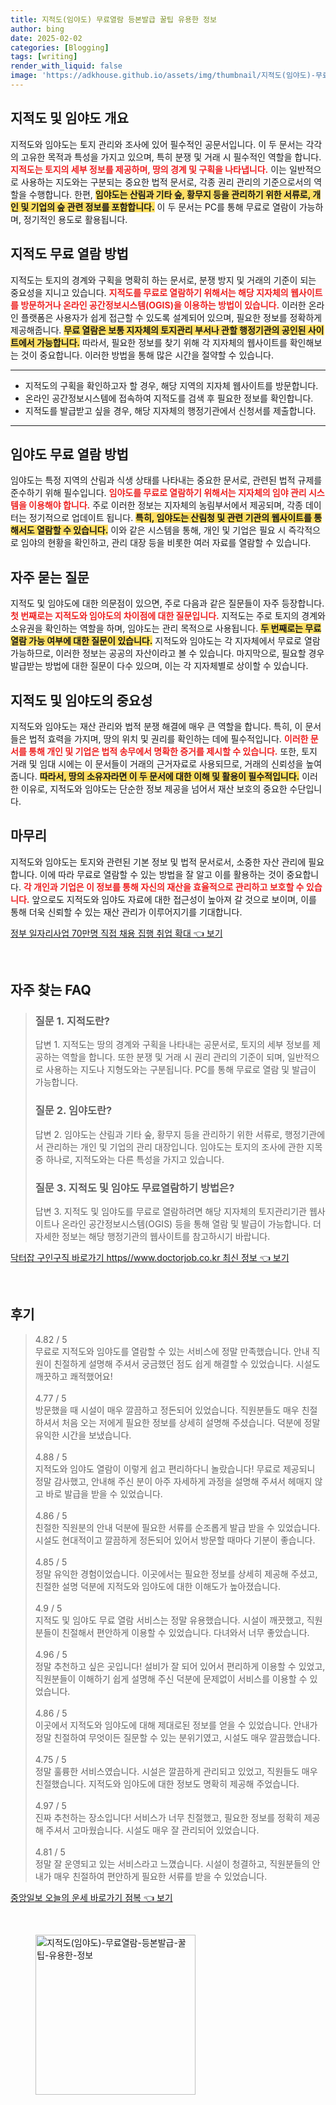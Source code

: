 ```yaml
---
title: 지적도(임야도) 무료열람 등본발급 꿀팁 유용한 정보
author: bing
date: 2025-02-02
categories: [Blogging]
tags: [writing]
render_with_liquid: false
image: 'https://adkhouse.github.io/assets/img/thumbnail/지적도(임야도)-무료열람-등본발급-꿀팁-유용한-정보.webp'
---
```



<h2 id='지적도 및 임야도 개요'>지적도 및 임야도 개요</h2>

<p>지적도와 임야도는 토지 관리와 조사에 있어 필수적인 공문서입니다. 이 두 문서는 각각의 고유한 목적과 특성을 가지고 있으며, 특히 분쟁 및 거래 시 필수적인 역할을 합니다. <b><span style="color: #ee2323;">지적도는 토지의 세부 정보를 제공하며, 땅의 경계 및 구획을 나타냅니다.</span></b> 이는 일반적으로 사용하는 지도와는 구분되는 중요한 법적 문서로, 각종 권리 관리의 기준으로서의 역할을 수행합니다. 한편, <b><span style="background-color: #ffe066;">임야도는 산림과 기타 숲, 황무지 등을 관리하기 위한 서류로, 개인 및 기업의 숲 관련 정보를 포함합니다.</span></b> 이 두 문서는 PC를 통해 무료로 열람이 가능하며, 정기적인 용도로 활용됩니다.</p>

<h2 id='지적도 무료 열람 방법'>지적도 무료 열람 방법</h2>

<p>지적도는 토지의 경계와 구획을 명확히 하는 문서로, 분쟁 방지 및 거래의 기준이 되는 중요성을 지니고 있습니다. <b><span style="color: #ee2323;">지적도를 무료로 열람하기 위해서는 해당 지자체의 웹사이트를 방문하거나 온라인 공간정보시스템(OGIS)을 이용하는 방법이 있습니다.</span></b> 이러한 온라인 플랫폼은 사용자가 쉽게 접근할 수 있도록 설계되어 있으며, 필요한 정보를 정확하게 제공해줍니다. <b><span style="background-color: #ffe066;">무료 열람은 보통 지자체의 토지관리 부서나 관할 행정기관의 공인된 사이트에서 가능합니다.</span></b> 따라서, 필요한 정보를 찾기 위해 각 지자체의 웹사이트를 확인해보는 것이 중요합니다. 이러한 방법을 통해 많은 시간을 절약할 수 있습니다.</p>

<hr />

<ul>
    <li>지적도의 구획을 확인하고자 할 경우, 해당 지역의 지자체 웹사이트를 방문합니다.</li>
    <li>온라인 공간정보시스템에 접속하여 지적도를 검색 후 필요한 정보를 확인합니다.</li>
    <li>지적도를 발급받고 싶을 경우, 해당 지자체의 행정기관에서 신청서를 제출합니다.</li>
</ul>

<hr />

<h2 id='임야도 무료 열람 방법'>임야도 무료 열람 방법</h2>

<p>임야도는 특정 지역의 산림과 식생 상태를 나타내는 중요한 문서로, 관련된 법적 규제를 준수하기 위해 필수입니다. <b><span style="color: #ee2323;">임야도를 무료로 열람하기 위해서는 지자체의 임야 관리 시스템을 이용해야 합니다.</span></b> 주로 이러한 정보는 지자체의 농림부서에서 제공되며, 각종 데이터는 정기적으로 업데이트 됩니다. <b><span style="background-color: #ffe066;">특히, 임야도는 산림청 및 관련 기관의 웹사이트를 통해서도 열람할 수 있습니다.</span></b> 이와 같은 시스템을 통해, 개인 및 기업은 필요 시 즉각적으로 임야의 현황을 확인하고, 관리 대장 등을 비롯한 여러 자료를 열람할 수 있습니다.</p>

<h2 id='자주 묻는 질문'>자주 묻는 질문</h2>

<p>지적도 및 임야도에 대한 의문점이 있으면, 주로 다음과 같은 질문들이 자주 등장합니다. <b><span style="color: #ee2323;">첫 번째로는 지적도와 임야도의 차이점에 대한 질문입니다.</span></b> 지적도는 주로 토지의 경계와 소유권을 확인하는 역할을 하며, 임야도는 관리 목적으로 사용됩니다. <b><span style="background-color: #ffe066;">두 번째로는 무료 열람 가능 여부에 대한 질문이 있습니다.</span></b> 지적도와 임야도는 각 지자체에서 무료로 열람 가능하므로, 이러한 정보는 공공의 자산이라고 볼 수 있습니다. 마지막으로, 필요할 경우 발급받는 방법에 대한 질문이 다수 있으며, 이는 각 지자체별로 상이할 수 있습니다.</p>

<h2 id='지적도 및 임야도의 중요성'>지적도 및 임야도의 중요성</h2>

<p>지적도와 임야도는 재산 관리와 법적 분쟁 해결에 매우 큰 역할을 합니다. 특히, 이 문서들은 법적 효력을 가지며, 땅의 위치 및 권리를 확인하는 데에 필수적입니다. <b><span style="color: #ee2323;">이러한 문서를 통해 개인 및 기업은 법적 송무에서 명확한 증거를 제시할 수 있습니다.</span></b> 또한, 토지 거래 및 임대 시에는 이 문서들이 거래의 근거자료로 사용되므로, 거래의 신뢰성을 높여줍니다. <b><span style="background-color: #ffe066;">따라서, 땅의 소유자라면 이 두 문서에 대한 이해 및 활용이 필수적입니다.</span></b> 이러한 이유로, 지적도와 임야도는 단순한 정보 제공을 넘어서 재산 보호의 중요한 수단입니다.</p>

<h2 id='마무리'>마무리</h2>

<p>지적도와 임야도는 토지와 관련된 기본 정보 및 법적 문서로서, 소중한 자산 관리에 필요합니다. 이에 따라 무료로 열람할 수 있는 방법을 잘 알고 이를 활용하는 것이 중요합니다. <b><span style="color: #ee2323;">각 개인과 기업은 이 정보를 통해 자신의 재산을 효율적으로 관리하고 보호할 수 있습니다.</span></b> 앞으로도 지적도와 임야도 자료에 대한 접근성이 높아져 갈 것으로 보이며, 이를 통해 더욱 신뢰할 수 있는 재산 관리가 이루어지기를 기대합니다.</p>


<p><a class="click-button" title="정부 일자리사업 70만명 직접 채용 집행 취업 확대" href="https://adkhouse.github.io/posts/%EC%A0%95%EB%B6%80-%EC%9D%BC%EC%9E%90%EB%A6%AC%EC%82%AC%EC%97%85-70%EB%A7%8C%EB%AA%85-%EC%A7%81%EC%A0%91-%EC%B1%84%EC%9A%A9-%EC%A7%91%ED%96%89-%EC%B7%A8%EC%97%85-%ED%99%95%EB%8C%80/" rel="dofollow">정부 일자리사업 70만명 직접 채용 집행 취업 확대 👈 보기</a></p><br>
<h2 id='자주_찾는_FAQ'>자주 찾는 FAQ</h2>
<div itemscope="" itemtype="https://schema.org/FAQPage"> 
<blockquote> 
<div itemscope="" itemprop="mainEntity" itemtype="https://schema.org/Question"> 
<h3 itemprop="name">질문 1. 지적도란?</h3> 
<div itemscope="" itemprop="acceptedAnswer" itemtype="https://schema.org/Answer"> 
<span itemprop="text"> 
<p>답변 1. 지적도는 땅의 경계와 구획을 나타내는 공문서로, 토지의 세부 정보를 제공하는 역할을 합니다. 또한 분쟁 및 거래 시 권리 관리의 기준이 되며, 일반적으로 사용하는 지도나 지형도와는 구분됩니다. PC를 통해 무료로 열람 및 발급이 가능합니다.</p> 
</span> 
</div> 
</div> 
<div itemscope="" itemprop="mainEntity" itemtype="https://schema.org/Question"> 
<h3 itemprop="name">질문 2. 임야도란?</h3> 
<div itemscope="" itemprop="acceptedAnswer" itemtype="https://schema.org/Answer"> 
<span itemprop="text"> 
<p>답변 2. 임야도는 산림과 기타 숲, 황무지 등을 관리하기 위한 서류로, 행정기관에서 관리하는 개인 및 기업의 관리 대장입니다. 임야도는 토지의 조사에 관한 지목 중 하나로, 지적도와는 다른 특성을 가지고 있습니다.</p> 
</span> 
</div> 
</div> 
<div itemscope="" itemprop="mainEntity" itemtype="https://schema.org/Question"> 
<h3 itemprop="name">질문 3. 지적도 및 임야도 무료열람하기 방법은?</h3> 
<div itemscope="" itemprop="acceptedAnswer" itemtype="https://schema.org/Answer"> 
<span itemprop="text"> 
<p>답변 3. 지적도 및 임야도를 무료로 열람하려면 해당 지자체의 토지관리기관 웹사이트나 온라인 공간정보시스템(OGIS) 등을 통해 열람 및 발급이 가능합니다. 더 자세한 정보는 해당 행정기관의 웹사이트를 참고하시기 바랍니다.</p> 
</span> 
</div> 
</div> 
</blockquote> 
</div>
<p><a class="click-button" title="닥터잡 구인구직 바로가기 https//www.doctorjob.co.kr 최신 정보" href="https://adkhouse.github.io/posts/%EB%8B%A5%ED%84%B0%EC%9E%A1-%EA%B5%AC%EC%9D%B8%EA%B5%AC%EC%A7%81-%EB%B0%94%EB%A1%9C%EA%B0%80%EA%B8%B0-httpswww.doctorjob.co.kr-%EC%B5%9C%EC%8B%A0-%EC%A0%95%EB%B3%B4/" rel="dofollow">닥터잡 구인구직 바로가기 https//www.doctorjob.co.kr 최신 정보 👈 보기</a></p><br>
<h2 id='후기'>후기</h2>
<div itemscope itemtype="https://schema.org/Product">
  <blockquote>
  <div itemprop="review" itemscope itemtype="https://schema.org/Review">
      <div itemprop="reviewRating" itemscope itemtype="https://schema.org/Rating"> <span itemprop="ratingValue">4.82</span> / <span itemprop="bestRating">5</span> </div>
      <span itemprop="reviewBody">무료로 지적도와 임야도를 열람할 수 있는 서비스에 정말 만족했습니다. 안내 직원이 친절하게 설명해 주셔서 궁금했던 점도 쉽게 해결할 수 있었습니다. 시설도 깨끗하고 쾌적했어요!</span>
  </div>
  <br>
  <div itemprop="review" itemscope itemtype="https://schema.org/Review">
      <div itemprop="reviewRating" itemscope itemtype="https://schema.org/Rating"> <span itemprop="ratingValue">4.77</span> / <span itemprop="bestRating">5</span> </div>
      <span itemprop="reviewBody">방문했을 때 시설이 매우 깔끔하고 정돈되어 있었습니다. 직원분들도 매우 친절하셔서 처음 오는 저에게 필요한 정보를 상세히 설명해 주셨습니다. 덕분에 정말 유익한 시간을 보냈습니다.</span>
  </div>
  <br>
  <div itemprop="review" itemscope itemtype="https://schema.org/Review">
      <div itemprop="reviewRating" itemscope itemtype="https://schema.org/Rating"> <span itemprop="ratingValue">4.88</span> / <span itemprop="bestRating">5</span> </div>
      <span itemprop="reviewBody">지적도와 임야도 열람이 이렇게 쉽고 편리하다니 놀랐습니다! 무료로 제공되니 정말 감사했고, 안내해 주신 분이 아주 자세하게 과정을 설명해 주셔서 헤매지 않고 바로 발급을 받을 수 있었습니다.</span>
  </div>
  <br>
  <div itemprop="review" itemscope itemtype="https://schema.org/Review">
      <div itemprop="reviewRating" itemscope itemtype="https://schema.org/Rating"> <span itemprop="ratingValue">4.86</span> / <span itemprop="bestRating">5</span> </div>
      <span itemprop="reviewBody">친절한 직원분의 안내 덕분에 필요한 서류를 순조롭게 발급 받을 수 있었습니다. 시설도 현대적이고 깔끔하게 정돈되어 있어서 방문할 때마다 기분이 좋습니다.</span>
  </div>
  <br>
  <div itemprop="review" itemscope itemtype="https://schema.org/Review">
      <div itemprop="reviewRating" itemscope itemtype="https://schema.org/Rating"> <span itemprop="ratingValue">4.85</span> / <span itemprop="bestRating">5</span> </div>
      <span itemprop="reviewBody">정말 유익한 경험이었습니다. 이곳에서는 필요한 정보를 상세히 제공해 주셨고, 친절한 설명 덕분에 지적도와 임야도에 대한 이해도가 높아졌습니다.</span>
  </div>
  <br>
  <div itemprop="review" itemscope itemtype="https://schema.org/Review">
      <div itemprop="reviewRating" itemscope itemtype="https://schema.org/Rating"> <span itemprop="ratingValue">4.9</span> / <span itemprop="bestRating">5</span> </div>
      <span itemprop="reviewBody">지적도 및 임야도 무료 열람 서비스는 정말 유용했습니다. 시설이 깨끗했고, 직원분들이 친절해서 편안하게 이용할 수 있었습니다. 다녀와서 너무 좋았습니다.</span>
  </div>
  <br>
  <div itemprop="review" itemscope itemtype="https://schema.org/Review">
      <div itemprop="reviewRating" itemscope itemtype="https://schema.org/Rating"> <span itemprop="ratingValue">4.96</span> / <span itemprop="bestRating">5</span> </div>
      <span itemprop="reviewBody">정말 추천하고 싶은 곳입니다! 설비가 잘 되어 있어서 편리하게 이용할 수 있었고, 직원분들이 이해하기 쉽게 설명해 주신 덕분에 문제없이 서비스를 이용할 수 있었습니다.</span>
  </div>
  <br>
  <div itemprop="review" itemscope itemtype="https://schema.org/Review">
      <div itemprop="reviewRating" itemscope itemtype="https://schema.org/Rating"> <span itemprop="ratingValue">4.86</span> / <span itemprop="bestRating">5</span> </div>
      <span itemprop="reviewBody">이곳에서 지적도와 임야도에 대해 제대로된 정보를 얻을 수 있었습니다. 안내가 정말 친절하여 무엇이든 질문할 수 있는 분위기였고, 시설도 매우 깔끔했습니다.</span>
  </div>
  <br>
  <div itemprop="review" itemscope itemtype="https://schema.org/Review">
      <div itemprop="reviewRating" itemscope itemtype="https://schema.org/Rating"> <span itemprop="ratingValue">4.75</span> / <span itemprop="bestRating">5</span> </div>
      <span itemprop="reviewBody">정말 훌륭한 서비스였습니다. 시설은 깔끔하게 관리되고 있었고, 직원들도 매우 친절했습니다. 지적도와 임야도에 대한 정보도 명확히 제공해 주었습니다.</span>
  </div>
  <br>
  <div itemprop="review" itemscope itemtype="https://schema.org/Review">
      <div itemprop="reviewRating" itemscope itemtype="https://schema.org/Rating"> <span itemprop="ratingValue">4.97</span> / <span itemprop="bestRating">5</span> </div>
      <span itemprop="reviewBody">진짜 추천하는 장소입니다! 서비스가 너무 친절했고, 필요한 정보를 정확히 제공해 주셔서 고마웠습니다. 시설도 매우 잘 관리되어 있었습니다.</span>
  </div>
  <br>
  <div itemprop="review" itemscope itemtype="https://schema.org/Review">
      <div itemprop="reviewRating" itemscope itemtype="https://schema.org/Rating"> <span itemprop="ratingValue">4.81</span> / <span itemprop="bestRating">5</span> </div>
      <span itemprop="reviewBody">정말 잘 운영되고 있는 서비스라고 느꼈습니다. 시설이 청결하고, 직원분들의 안내가 매우 친절하여 편안하게 필요한 서류를 받을 수 있었습니다.</span>
  </div>
  </blockquote>
</div>
<p><a class="click-button" title="중앙일보 오늘의 운세 바로가기 점복" href="https://adkhouse.github.io/posts/%EC%A4%91%EC%95%99%EC%9D%BC%EB%B3%B4-%EC%98%A4%EB%8A%98%EC%9D%98-%EC%9A%B4%EC%84%B8-%EB%B0%94%EB%A1%9C%EA%B0%80%EA%B8%B0-%EC%A0%90%EB%B3%B5/" rel="dofollow">중앙일보 오늘의 운세 바로가기 점복 👈 보기</a></p><br>
<figure class="image"><img src="https://adkhouse.github.io/assets/img/thumbnail/지적도(임야도)-무료열람-등본발급-꿀팁-유용한-정보.webp" alt="지적도(임야도)-무료열람-등본발급-꿀팁-유용한-정보" width="256" height="256"></figure>